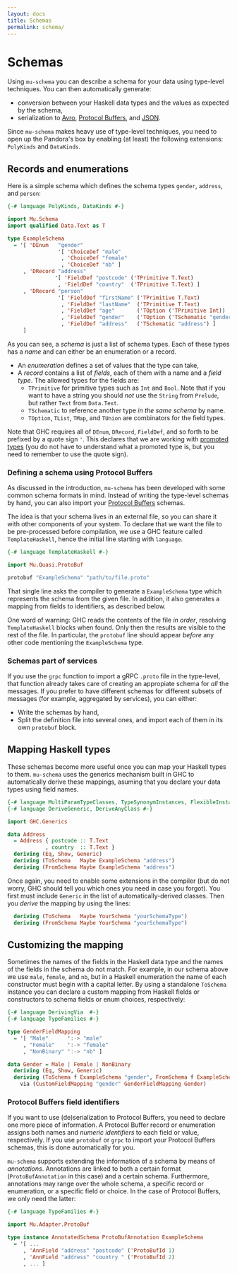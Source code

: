 ```yaml
---
layout: docs
title: Schemas
permalink: schema/
---
```


# Schemas

Using `mu-schema` you can describe a schema for your data using type-level techniques. You can then automatically generate:

* conversion between your Haskell data types and the values as expected by the schema,
* serialization to [Avro](https://avro.apache.org/), [Protocol Buffers](https://developers.google.com/protocol-buffers/), and [JSON](https://www.json.org/).

Since `mu-schema` makes heavy use of type-level techniques, you need to open up the Pandora's box by enabling (at least) the following extensions: `PolyKinds` and `DataKinds`.

## Records and enumerations

Here is a simple schema which defines the schema types `gender`, `address`, and `person`:

```haskell
{-# language PolyKinds, DataKinds #-}

import Mu.Schema
import qualified Data.Text as T

type ExampleSchema
  = '[ 'DEnum   "gender"
                '[ 'ChoiceDef "male"
                 , 'ChoiceDef "female"
                 , 'ChoiceDef "nb" ]
     , 'DRecord "address"
               '[ 'FieldDef "postcode" ('TPrimitive T.Text)
                , 'FieldDef "country"  ('TPrimitive T.Text) ]
     , 'DRecord "person"
                '[ 'FieldDef "firstName" ('TPrimitive T.Text)
                 , 'FieldDef "lastName"  ('TPrimitive T.Text)
                 , 'FieldDef "age"       ('TOption ('TPrimitive Int))
                 , 'FieldDef "gender"    ('TOption ('TSchematic "gender"))
                 , 'FieldDef "address"   ('TSchematic "address") ]
     ]
```

As you can see, a *schema* is just a list of schema types. Each of these types has a *name* and can either be an enumeration or a record.

* An *enumeration* defines a set of values that the type can take,
* A *record* contains a list of *fields*, each of them with a name and a *field type*. The allowed types for the fields are:
  * `TPrimitive` for primitive types such as `Int` and `Bool`. Note that if you want to have a string you should *not* use the `String` from `Prelude`, but rather `Text` from `Data.Text`.
  * `TSchematic` to reference another type *in the same schema* by name.
  * `TOption`, `TList`, `TMap`, and `TUnion` are combinators for the field types.

Note that GHC requires all of `DEnum`, `DRecord`, `FieldDef`, and so forth to be prefixed by a quote sign `'`. This declares that we are working with [promoted types](https://downloads.haskell.org/~ghc/latest/docs/html/users_guide/glasgow_exts.html#datatype-promotion) (you do not have to understand what a promoted type is, but you need to remember to use the quote sign).

### Defining a schema using Protocol Buffers

As discussed in the introduction, `mu-schema` has been developed with some common schema formats in mind. Instead of writing the type-level schemas by hand, you can also import your [Protocol Buffers](https://developers.google.com/protocol-buffers/) schemas.

The idea is that your schema lives in an external file, so you can share it with other components of your system. To declare that we want the file to be pre-processed before compilation, we use a GHC feature called `TemplateHaskell`, hence the initial line starting with `language`.

```haskell
{-# language TemplateHaskell #-}

import Mu.Quasi.ProtoBuf

protobuf "ExampleSchema" "path/to/file.proto"
```

That single line asks the compiler to generate a `ExampleSchema` type which represents the schema from the given file. In addition, it also generates a mapping from fields to identifiers, as described below.

One word of warning: GHC reads the contents of the file *in order*, resolving `TemplateHaskell` blocks when found. Only then the results are visible to the rest of the file. In particular, the `protobuf` line should appear *before* any other code mentioning the `ExampleSchema` type.

### Schemas part of services

If you use the `grpc` function to import a gRPC `.proto` file in the type-level, that function already takes care of creating an appropiate schema for *all* the messages. If you prefer to have different schemas for different subsets of messages (for example, aggregated by services), you can either:

* Write the schemas by hand,
* Split the definition file into several ones, and import each of them in its own `protobuf` block.

## Mapping Haskell types

These schemas become more useful once you can map your Haskell types to them. `mu-schema` uses the generics mechanism built in GHC to automatically derive these mappings, asuming that you declare your data types using field names.

```haskell
{-# language MultiParamTypeClasses, TypeSynonymInstances, FlexibleInstances #-}
{-# language DeriveGeneric, DeriveAnyClass #-}

import GHC.Generics

data Address
  = Address { postcode :: T.Text
            , country  :: T.Text }
  deriving (Eq, Show, Generic)
  deriving (ToSchema   Maybe ExampleSchema "address")
  deriving (FromSchema Maybe ExampleSchema "address")
```

Once again, you need to enable some extensions in the compiler (but do not worry, GHC should tell you which ones you need in case you forgot). You first must include `Generic` in the list of automatically-derived classes. Then you *derive* the mapping by using the lines:

```haskell
  deriving (ToSchema   Maybe YourSchema "yourSchemaType")
  deriving (FromSchema Maybe YourSchema "yourSchemaType")
```

## Customizing the mapping

Sometimes the names of the fields in the Haskell data type and the names of the fields in the schema do not match. For example, in our schema above we use `male`, `female`, and `nb`, but in a Haskell enumeration the name of each constructor must begin with a capital letter. By using a standalone `ToSchema` instance you can declare a custom mapping from Haskell fields or constructors to schema fields or enum choices, respectively:

```haskell
{-# language DerivingVia  #-}
{-# language TypeFamilies #-}

type GenderFieldMapping
  = '[ "Male"      ':-> "male"
     , "Female"    ':-> "female"
     , "NonBinary" ':-> "nb" ]

data Gender = Male | Female | NonBinary
  deriving (Eq, Show, Generic)
  deriving (ToSchema f ExampleSchema "gender", FromSchema f ExampleSchema "gender")
    via (CustomFieldMapping "gender" GenderFieldMapping Gender)
```

### Protocol Buffers field identifiers

If you want to use (de)serialization to Protocol Buffers, you need to declare one more piece of information. A Protocol Buffer record or enumeration assigns both names and *numeric identifiers* to each field or value, respectively. If you use `protobuf` or `grpc` to import your Protocol Buffers schemas, this is done automatically for you.

`mu-schema` supports extending the information of a schema by means of *annotations*. Annotations are linked to both a certain format (`ProtoBufAnnotation` in this case) and a certain schema. Furthermore, annotations may range over the whole schema, a specific record or enumeration, or a specific field or choice. In the case of Protocol Buffers, we only need the latter:

```haskell
{-# language TypeFamilies #-}

import Mu.Adapter.ProtoBuf

type instance AnnotatedSchema ProtoBufAnnotation ExampleSchema
  = '[ ...
     , 'AnnField "address" "postcode" ('ProtoBufId 1)
     , 'AnnField "address" "country " ('ProtoBufId 2)
     , ... ]
```
